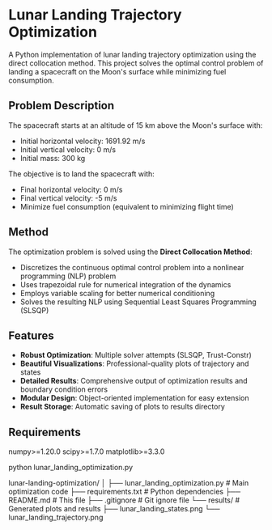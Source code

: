 # Lunar Landing Trajectory Optimization

A Python implementation of lunar landing trajectory optimization using the direct collocation method. This project solves the optimal control problem of landing a spacecraft on the Moon's surface while minimizing fuel consumption.

## Problem Description

The spacecraft starts at an altitude of 15 km above the Moon's surface with:
- Initial horizontal velocity: 1691.92 m/s
- Initial vertical velocity: 0 m/s
- Initial mass: 300 kg

The objective is to land the spacecraft with:
- Final horizontal velocity: 0 m/s
- Final vertical velocity: -5 m/s
- Minimize fuel consumption (equivalent to minimizing flight time)

## Method

The optimization problem is solved using the **Direct Collocation Method**:
- Discretizes the continuous optimal control problem into a nonlinear programming (NLP) problem
- Uses trapezoidal rule for numerical integration of the dynamics
- Employs variable scaling for better numerical conditioning
- Solves the resulting NLP using Sequential Least Squares Programming (SLSQP)

## Features

- **Robust Optimization**: Multiple solver attempts (SLSQP, Trust-Constr)
- **Beautiful Visualizations**: Professional-quality plots of trajectory and states
- **Detailed Results**: Comprehensive output of optimization results and boundary condition errors
- **Modular Design**: Object-oriented implementation for easy extension
- **Result Storage**: Automatic saving of plots to results directory

## Requirements
numpy>=1.20.0
scipy>=1.7.0
matplotlib>=3.3.0

python lunar_landing_optimization.py

lunar-landing-optimization/
│
├── lunar_landing_optimization.py  # Main optimization code
├── requirements.txt               # Python dependencies
├── README.md                     # This file
├── .gitignore                    # Git ignore file
└── results/                      # Generated plots and results
    ├── lunar_landing_states.png
    └── lunar_landing_trajectory.png

    

